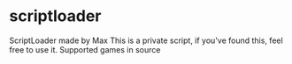 # scriptloader
ScriptLoader made by Max
This is a private script, if you've found this, feel free to use it.
Supported games in source
